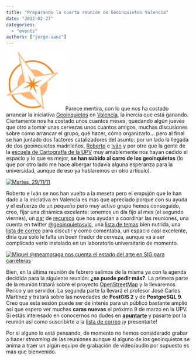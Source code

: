 ```yaml
---
title: "Preparando la cuarta reunión de Geoinquietos Valencia"
date: "2012-02-27"
categories: 
  - "events"
authors: ["jorge-sanz"]
---
```


[![](images/logo.png "logo")](http://geomaticblog.files.wordpress.com/2012/02/logo.png)Parece mentira, con lo que nos ha costado arrancar la iniciativa [Geoinquietos](http://geoinquetos.org) en [Valencia](http://valencia.geoinquietos.org), la inercia que está ganando. Ciertamente nos ha costado unos cuantos meses, quedando algún jueves que otro a tomar unas cervezas unos cuantos amigos, muchas discusiones sobre cómo arrancar el grupo, qué hacer, cómo organizarlo... pero al final se han juntado dos factores catalizadores del asunto: por un lado la llegada de dos geoinquietos madrileños, [Roberto](http://twitter.com/tolanss) e [Iván](http://twitter.com/realivansanchez) y por otro que la gente de la [escuela de Cartografía de la UPV](http://www.upv.es/entidades/ETSIGCT/) muy amablemente nos hayan cedido el espacio y lo que es mejor, **se han subido al carro de los geoinquietos** (lo que por otro lado me hace albergar todavía alguna esperanza para la universidad, aunque de eso ya hablaremos en otro artículo).

[![Martes, 29/11/11](images/6426556503_aae720ed1b.jpg)](http://www.flickr.com/photos/xurxosanz/6426556503/ "Martes, 29/11/11 by XuRxO, on Flickr")

Roberto e Iván se nos han vuelto a la meseta pero el empujón que le han dado a la iniciativa en Valencia es más que apreciado porque con su ayuda y el esfuerzo de un pequeño pero muy activo grupo hemos conseguido, creo, fijar una dinámica excelente: tenemos un día fijo al mes (el segundo viernes), un [par](https://geoinquietosvlc.jottit.com/) de [recursos](http://geoinquietos-valencia.eventbrite.com/) que nos ayudan a coordinar las reuniones, una cuenta en twitter [@geoinquietosvlc](https://twitter.com/geoinquietosvlc), una [lista de temas](http://wiki.osgeo.org/wiki/Lista_de_temas_Geoinquietos_Valencia) bien nutrida, una [lista de correo](http://lists.osgeo.org/mailman/listinfo/valencia) para discutir y como comentaba, un espacio casi excelente, diría que solo le falta un buen tirador de cerveza, aunque va a ser complicado verlo instalado en un laboratorio universitario de momento.

[![Miquel @meamoraga nos cuenta el estado del arte en SIG para carreteras](images/6852132289_5a3f619d2c.jpg)](http://www.flickr.com/photos/xurxosanz/6852132289/ "Miquel @meamoraga nos cuenta el estado del arte en SIG para carreteras by XuRxO, on Flickr")

Bien, en la última reunión de febrero salimos de la misma ya con la agenda decidida para la siguiente reunión: **¿se puede pedir más?**. La primera parte de la reunión tratará sobre el proyecto [OpenStreetMap](http://osm.org) y la llevaremos Perico y un servidor. La segunda parte la llevará el profesor José Carlos Martínez y tratará sobre las novedades de **PostGIS 2** y de **PostgreSQL 9**. Creo que esta sesión puede ser de interés para un público bastante amplio así que espero ver muchas **caras nuevas** el próximo 9 de marzo en la UPV. Si estás interesado en conocernos no dudes en **[apuntarte](http://geoinquietos-valencia-0312-eorg.eventbrite.com/)** y pasarte por la reunión así como suscribirte a la [lista de correo](http://lists.osgeo.org/mailman/listinfo/valencia) ¡y presentarte!

Por si alguno lo está pensando, de momento no hemos considerado grabar o hacer _streaming_ de las reuniones aunque si alguno de los geoinquietos se anima a traer un algún equipo de grabación de vídeo/audio por supuesto es más que bienvenido.
